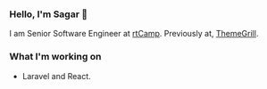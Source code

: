 ### Hello, I'm Sagar 👋

I am Senior Software Engineer at [rtCamp](https://rtcamp.com). Previously at, [ThemeGrill](https://themegrill.com).

### What I'm working on
* Laravel and React.
